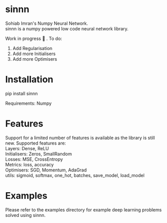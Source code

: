 # sinnn
 Sohiab Imran's Numpy Neural Network.\
 sinnn is a numpy powered low code neural network library. 
 
 
 Work in progress 🔨 .
 To do:
 1) Add Regularisation
 2) Add more Initialisers
 3) Add more Optimisers

 
# Installation

pip install sinnn

Requirements:
    Numpy
    
# Features
Support for a limited number of features is available as the library is still new.
Supported features are:\
Layers: Dense, ReLU\
Initialisers: Zeros, SmallRandom\
Losses: MSE, CrossEntropy\
Metrics: loss, accuracy \
Optimisers: SGD, Momentum, AdaGrad\
utils: sigmoid, softmax, one_hot, batches, save_model, load_model
        
    
# Examples
Please refer to the examples directory for example deep learning problems solved using sinnn.